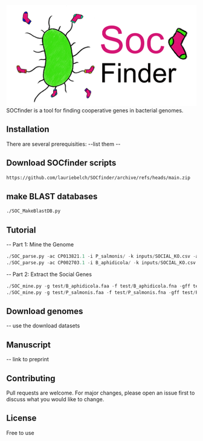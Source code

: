 
![SOCfinder](Soc_finder_v4.png)
SOCfinder is a tool for finding cooperative genes in bacterial genomes.

## Installation

There are several prerequisities:
--list them --

## Download SOCfinder scripts
```bash
https://github.com/lauriebelch/SOCfinder/archive/refs/heads/main.zip
```

## make BLAST databases
```bash
./SOC_MakeBlastDB.py
```

## Tutorial

-- Part 1: Mine the Genome
```python
./SOC_parse.py -ac CP013821.1 -i P_salmonis/ -k inputs/SOCIAL_KO.csv -a inputs/antismash_types.csv
./SOC_parse.py -ac CP002703.1 -i B_aphidicola/ -k inputs/SOCIAL_KO.csv -a inputs/antismash_types.csv
```

-- Part 2: Extract the Social Genes
```python
./SOC_mine.py -g test/B_aphidicola.faa -f test/B_aphidicola.fna -gff test/B_aphidicola.gff -O B_aphidicola2 -n
./SOC_mine.py -g test/P_salmonis.faa -f test/P_salmonis.fna -gff test/P_salmonis.gff -O P_salmonis -n 
```

## Download genomes

-- use the download datasets

## Manuscript

-- link to preprint

## Contributing

Pull requests are welcome. For major changes, please open an issue first
to discuss what you would like to change.

## License

Free to use
